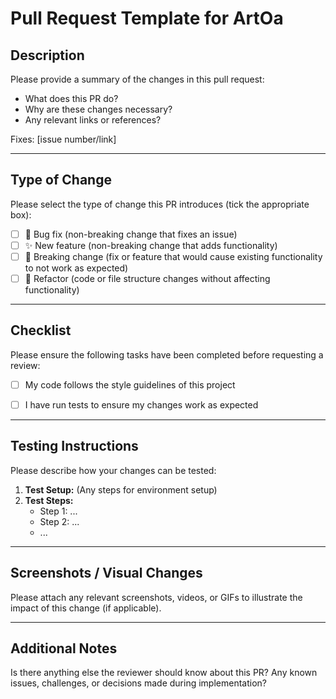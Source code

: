 # Pull Request Template for ArtOa

## Description

Please provide a summary of the changes in this pull request:

- What does this PR do?
- Why are these changes necessary?
- Any relevant links or references?

Fixes: [issue number/link]

---

## Type of Change

Please select the type of change this PR introduces (tick the appropriate box):

- [ ] 🐛 Bug fix (non-breaking change that fixes an issue)
- [ ] ✨ New feature (non-breaking change that adds functionality)
- [ ] 🚨 Breaking change (fix or feature that would cause existing functionality
      to not work as expected)
- [ ] 🔄 Refactor (code or file structure changes without affecting functionality)

---

## Checklist

Please ensure the following tasks have been completed before requesting a review:

- [ ] My code follows the style guidelines of this project
- [ ] I have run tests to ensure my changes work as expected


---

## Testing Instructions

Please describe how your changes can be tested:

1. **Test Setup:** (Any steps for environment setup)
2. **Test Steps:**
   - Step 1: ...
   - Step 2: ...
   - ...

---

## Screenshots / Visual Changes

Please attach any relevant screenshots, videos, or GIFs to illustrate the impact
of this change (if applicable).

---

## Additional Notes

Is there anything else the reviewer should know about this PR? Any known issues,
challenges, or decisions made during implementation?